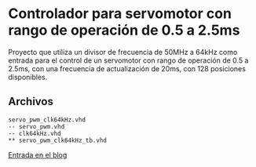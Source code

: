 Controlador para servomotor con rango de operación de 0.5 a 2.5ms
=====

Proyecto que utiliza un divisor de frecuencia de 50MHz a 64kHz como entrada para el control de un servomotor con rango de operación de 0.5 a 2.5ms, con una frecuencia de actualización de 20ms, con 128 posiciones disponibles.

Archivos
-----

	servo_pwm_clk64kHz.vhd
	-- servo_pwm.vhd
	-- clk64kHz.vhd
	** servo_pwm_clk64kHz_tb.vhd

[Entrada en el blog](http://www.estadofinito.com/servo-pwm-vhdl)